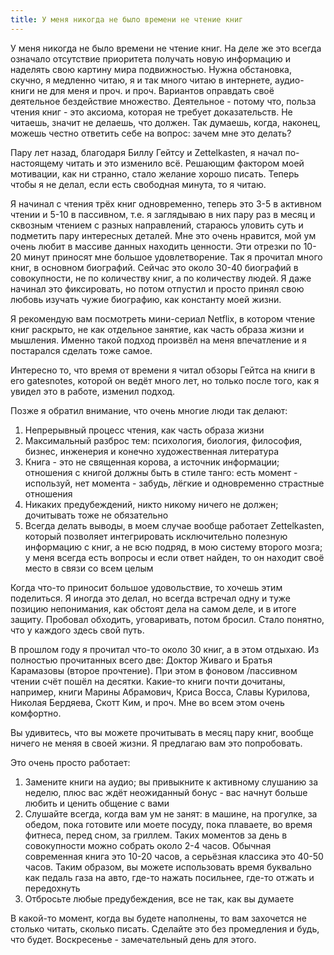 ```yaml
---
title: У меня никогда не было времени не чтение книг
---
```

У меня никогда не было времени не чтение книг. На деле же это всегда означало отсутствие приоритета получать новую информацию и наделять свою картину мира подвижностью. Нужна обстановка, скучно, я медленно читаю, я и так много читаю в интернете, аудио-книги не для меня и проч. и проч. Вариантов оправдать своё деятельное бездействие множество. Деятельное - потому что, польза чтения книг - это аксиома, которая не требует доказательств. Не читаешь, значит не делаешь, что должен. Так думаешь, когда, наконец, можешь честно ответить себе на вопрос: зачем мне это делать?

Пару лет назад, благодаря Биллу Гейтсу и Zettelkasten, я начал по-настоящему читать и это изменило всё. Решающим фактором моей мотивации, как ни странно, стало желание хорошо писать. Теперь чтобы я не делал, если есть свободная минута, то я читаю. 

Я начинал с чтения трёх книг одновременно, теперь это 3-5 в активном чтении и 5-10 в пассивном, т.е. я заглядываю в них пару раз в месяц и сквозным чтением с разных направлений, стараюсь уловить суть и подметить пару интересных деталей. Мне это очень нравится, мой ум очень любит в массиве данных находить ценности. Эти отрезки по 10-20 минут приносят мне большое удовлетворение. Так я прочитал много книг, в основном биографий. Сейчас это около 30-40 биографий в совокупности, не по количеству книг, а по количеству людей. Я даже начинал это фиксировать, но потом отпустил и просто принял свою любовь изучать чужие биографию, как константу моей жизни.

Я рекомендую вам посмотреть мини-сериал Netflix, в котором чтение книг раскрыто, не как отдельное занятие, как часть образа жизни и мышления. Именно такой подход произвёл на меня впечатление и я постарался сделать тоже самое. 

Интересно то, что время от времени я читал обзоры Гейтса на книги в его gatesnotes, которой он ведёт много лет, но только после того, как я увидел это в работе, изменил подход.

Позже я обратил внимание, что очень многие люди так делают: 
1) Непрерывный процесс чтения, как часть образа жизни
2) Максимальный разброс тем: психология, биология, философия, бизнес, инженерия и конечно художественная литература
3) Книга - это не священная корова, а источник информации; отношения с книгой должны быть в стиле танго: есть момент - используй, нет момента - забудь, лёгкие и одновременно страстные отношения
4) Никаких предубеждений, никто никому ничего не должен; дочитывать тоже не обязательно
5) Всегда делать выводы, в моем случае вообще работает Zettelkasten, который позволяет интегрировать исключительно полезную информацию с книг, а не всю подряд, в мою систему второго мозга; у меня всегда есть вопросы и если ответ найден, то он находит своё место в связи со всем целым

Когда что-то приносит большое удовольствие, то хочешь этим поделиться. Я иногда это делал, но всегда встречал одну и туже позицию непонимания, как обстоят дела на самом деле, и в итоге защиту. Пробовал обходить, уговаривать, потом бросил. Стало понятно, что у каждого здесь свой путь.

В прошлом году я прочитал что-то около 30 книг, а в этом отдыхаю. Из полностью прочитанных всего две: Доктор Живаго и Братья Карамазовы (второе прочтение). При этом в фоновом /пассивном чтении счёт пошёл на десятки. Какие-то книги почти дочитаны, например, книги Марины Абрамович, Криса Восса, Славы Курилова, Николая Бердяева, Скотт Ким, и проч. Мне во всем этом очень комфортно.

Вы удивитесь, что вы можете прочитывать в месяц пару книг, вообще ничего не меняя в своей жизни. Я предлагаю вам это попробовать.

Это очень просто работает:
1) Замените книги на аудио; вы привыкните к активному слушанию за неделю, плюс вас ждёт неожиданный бонус - вас начнут больше любить и ценить общение с вами
2) Слушайте всегда, когда вам ум не занят: в машине, на прогулке, за обедом, пока готовите или моете посуду, пока плаваете, во время фитнеса, перед сном, за гриллем. Таких моментов за день в совокупности можно собрать около 2-4 часов. Обычная современная книга это 10-20 часов, а серьёзная классика это 40-50 часов. Таким образом, вы можете использовать время буквально как педаль газа на авто, где-то нажать посильнее, где-то отжать и передохнуть
3) Отбросьте любые предубеждения, все не так, как вы думаете

В какой-то момент, когда вы будете наполнены, то вам захочется не столько читать, сколько писать. Сделайте это без промедления и будь, что будет. Воскресенье - замечательный день для этого.